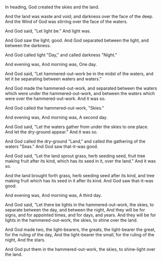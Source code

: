 In heading, God created the skies and the land.

And the land was waste and void; 
and darkness over the face of the deep.
And the Wind of God was stirring over the face of the waters.

And God said, "Let light be."
And light was.

And God saw the light; good. 
And God separated between the light, and between the darkness.

And God called light "Day,"
and called darkness "Night."

And evening was, 
And morning was, 
One day.

And God said, "Let hammered-out-work be in the midst of the waters,
and let it be separating between waters and waters."

And God made the hammered-out-work, 
and separated between the waters which were under the hammered-out-work, and between the waters which were over the hammered-out-work. 
And it was so.

And God called the hammered-out-work, "Skies."

And evening was, 
And morning was, 
A second day.

And God said, "Let the waters gather from under the skies to one place. And let the dry-ground appear."
And it was so.

And God called the dry-ground "Land,"
and called the gathering of the waters "Seas."
And God saw that-it-was good.

And God said, "Let the land sprout grass, herb seeding seed, fruit tree making fruit after its kind, which has its seed in it, over the land." 
And it was so.

And the land brought forth grass, herb seeding seed after its kind, and tree making fruit which has its seed in it after its kind. 
And God saw that-it-was good.

And evening was, 
And morning was, 
A third day.

And God said, "Let there be lights in the hammered-out-work, the skies, to separate between the day, and between the night, 
And they will be for signs, and for appointed times, and for days, and years.
And they will be for lights in the hammered-out-work, the skies, to shine over the land.

And God made two, the light-bearers, the greats, the light-bearer the great, for the ruling of the day, 
And the light-bearer the small, for the ruling of the night, 
And the stars.

And God put them in the hammered-out-work, the skies, to shine-light over the land.
